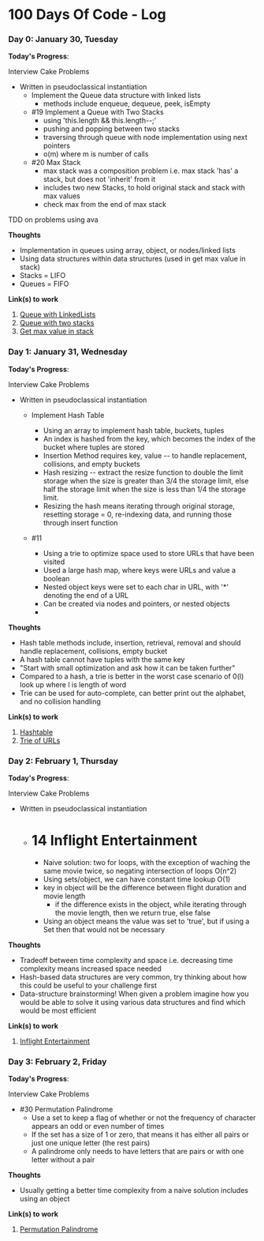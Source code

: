 # 100 Days Of Code - Log

### Day 0: January 30, Tuesday

**Today's Progress**: 

Interview Cake Problems 
- Written in pseudoclassical instantiation
  - Implement the Queue data structure with linked lists
    - methods include enqueue, dequeue, peek, isEmpty
  - #19 Implement a Queue with Two Stacks
    - using 'this.length && this.length--;'
    - pushing and popping between two stacks
    - traversing through queue with node implementation using next pointers
    - o(m) where m is number of calls
  - #20 Max Stack
    - max stack was a composition problem i.e. max stack 'has' a stack, but does not 'inherit' from it
    - includes two new Stacks, to hold original stack and stack with max values
    - check max from the end of max stack

TDD on problems using ava

**Thoughts** 
- Implementation in queues using array, object, or nodes/linked lists
- Using data structures within data structures (used in get max value in stack)
- Stacks = LIFO
- Queues = FIFO


**Link(s) to work**
1. [Queue with LinkedLists](https://github.com/Jshen18/100-days-of-code/blob/master/data-structures/queue.test.js)
2. [Queue with two stacks](https://github.com/Jshen18/100-days-of-code/blob/master/interview-cake/queue-with-stacks.test.js)
3. [Get max value in stack](https://github.com/Jshen18/100-days-of-code/blob/master/interview-cake/largest-stack.test.js)

### Day 1: January 31, Wednesday

**Today's Progress**: 

Interview Cake Problems 
- Written in pseudoclassical instantiation
  - Implement Hash Table
    - Using an array to implement hash table, buckets, tuples
    - An index is hashed from the key, which becomes the index of the bucket where tuples are stored
    - Insertion Method requires key, value -- to handle replacement, collisions, and empty buckets
    - Hash resizing -- extract the resize function to double the limit storage when the size is greater than 3/4 the storage limit, else half the storage limit when the size is less than 1/4 the storage limit. 
    - Resizing the hash means iterating through original storage, resetting storage = 0, re-indexing data, and running those through insert function 

  - #11
    - Using a trie to optimize space used to store URLs that have been visited
    - Used a large hash map, where keys were URLs and value a boolean
    - Nested object keys were set to each char in URL, with '*' denoting the end of a URL
    - Can be created via nodes and pointers, or nested objects
    - 

**Thoughts** 
- Hash table methods include, insertion, retrieval, removal and should handle replacement, collisions, empty bucket
- A hash table cannot have tuples with the same key
- "Start with small optimization and ask how it can be taken further"
- Compared to a hash, a trie is better in the worst case scenario of 0(l) look up where l is length of word
- Trie can be used for auto-complete, can better print out the alphabet, and no collision handling


**Link(s) to work**
1. [Hashtable](https://github.com/Jshen18/100-days-of-code/blob/master/data-structures/hash-table.test.js)
2. [Trie of URLs](https://github.com/Jshen18/100-days-of-code/blob/master/interview-cake/compress-url-list.test.js)

### Day 2: February 1, Thursday

**Today's Progress**: 

Interview Cake Problems 
- Written in pseudoclassical instantiation
  - # 14 Inflight Entertainment
    - Naive solution: two for loops, with the exception of waching the same movie twice, so negating intersection of loops O(n^2)
    - Using sets/object, we can have constant time lookup O(1)
    - key in object will be the difference between flight duration and movie length
      - if the difference exists in the object, while iterating through the movie length, then we return true,
        else false
    - Using an object means the value was set to 'true', but if using a Set then that would not be necessary

**Thoughts** 
- Tradeoff between time complexity and space i.e. decreasing time complexity means increased space needed
- Hash-based data structures are very common, try thinking about how this could be useful to your challenge first
- Data-structure brainstorming! When given a problem imagine how you would be able to solve it using various data    structures and find which would be most efficient


**Link(s) to work**
1. [Inflight Entertainment](https://github.com/Jshen18/100-days-of-code/blob/master/data-structures/inflight-entertainment.test.js)

### Day 3: February 2, Friday

**Today's Progress**: 

Interview Cake Problems
- #30 Permutation Palindrome
    - Use a set to keep a flag of whether or not the frequency of character appears an odd or even number of times
    - If the set has a size of 1 or zero, that means it has either all pairs or just one unique letter (the rest pairs)
    - A palindrome only needs to have letters that are pairs or with one letter without a pair

**Thoughts** 
- Usually getting a better time complexity from a naive solution includes using an object


**Link(s) to work**
1. [Permutation Palindrome](https://github.com/Jshen18/100-days-of-code/blob/master/data-structures/permutation-palindrome.test.js)
